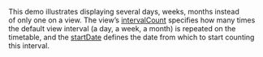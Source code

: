 This demo illustrates displaying several days, weeks, months instead of&nbsp;only one on&nbsp;a&nbsp;view. The view&rsquo;s [intervalCount][0] specifies how many times the default view interval (a&nbsp;day, a&nbsp;week, a&nbsp;month) is&nbsp;repeated on&nbsp;the timetable, and the [startDate][1] defines the date from which to&nbsp;start counting this interval.

[0]: /Documentation/ApiReference/UI_Components/dxScheduler/Configuration/views/#intervalCount
[1]: /Documentation/ApiReference/UI_Components/dxScheduler/Configuration/views/#startDate